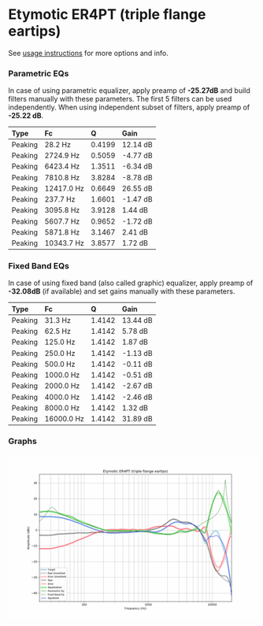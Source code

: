 # Etymotic ER4PT (triple flange eartips)
See [usage instructions](https://github.com/jaakkopasanen/AutoEq#usage) for more options and info.

### Parametric EQs
In case of using parametric equalizer, apply preamp of **-25.27dB** and build filters manually
with these parameters. The first 5 filters can be used independently.
When using independent subset of filters, apply preamp of **-25.22 dB**.

| Type    | Fc         |      Q | Gain     |
|:--------|:-----------|:-------|:---------|
| Peaking | 28.2 Hz    | 0.4199 | 12.14 dB |
| Peaking | 2724.9 Hz  | 0.5059 | -4.77 dB |
| Peaking | 6423.4 Hz  | 1.3511 | -6.34 dB |
| Peaking | 7810.8 Hz  | 3.8284 | -8.78 dB |
| Peaking | 12417.0 Hz | 0.6649 | 26.55 dB |
| Peaking | 237.7 Hz   | 1.6601 | -1.47 dB |
| Peaking | 3095.8 Hz  | 3.9128 | 1.44 dB  |
| Peaking | 5607.7 Hz  | 0.9652 | -1.72 dB |
| Peaking | 5871.8 Hz  | 3.1467 | 2.41 dB  |
| Peaking | 10343.7 Hz | 3.8577 | 1.72 dB  |

### Fixed Band EQs
In case of using fixed band (also called graphic) equalizer, apply preamp of **-32.08dB**
(if available) and set gains manually with these parameters.

| Type    | Fc         |      Q | Gain     |
|:--------|:-----------|:-------|:---------|
| Peaking | 31.3 Hz    | 1.4142 | 13.44 dB |
| Peaking | 62.5 Hz    | 1.4142 | 5.78 dB  |
| Peaking | 125.0 Hz   | 1.4142 | 1.87 dB  |
| Peaking | 250.0 Hz   | 1.4142 | -1.13 dB |
| Peaking | 500.0 Hz   | 1.4142 | -0.11 dB |
| Peaking | 1000.0 Hz  | 1.4142 | -0.51 dB |
| Peaking | 2000.0 Hz  | 1.4142 | -2.67 dB |
| Peaking | 4000.0 Hz  | 1.4142 | -2.46 dB |
| Peaking | 8000.0 Hz  | 1.4142 | 1.32 dB  |
| Peaking | 16000.0 Hz | 1.4142 | 31.89 dB |

### Graphs
![](./Etymotic%20ER4PT%20(triple%20flange%20eartips).png)